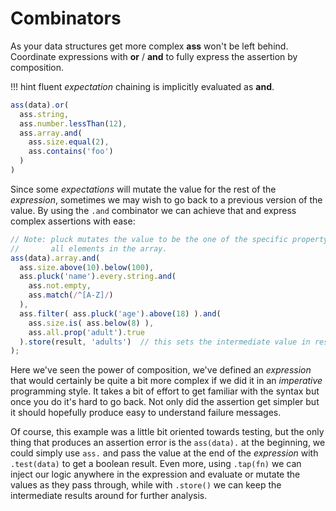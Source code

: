 # Combinators

As your data structures get more complex **ass** won't be left behind.
Coordinate expressions with **or** / **and** to fully express the assertion by
composition.

!!! hint
    fluent *expectation* chaining is implicitly evaluated as **and**.

```js
ass(data).or(
  ass.string,
  ass.number.lessThan(12),
  ass.array.and(
    ass.size.equal(2),
    ass.contains('foo')
  )
)
```

Since some *expectations* will mutate the value for the rest of the *expression*,
sometimes we may wish to go back to a previous version of the value. By using
the `.and` combinator we can achieve that and express complex assertions with
ease:

```js
// Note: pluck mutates the value to be the one of the specific property for
//       all elements in the array.
ass(data).array.and(
  ass.size.above(10).below(100),
  ass.pluck('name').every.string.and(
    ass.not.empty,
    ass.match(/^[A-Z]/)
  ),
  ass.filter( ass.pluck('age').above(18) ).and(
    ass.size.is( ass.below(8) ),
    ass.all.prop('adult').true
  ).store(result, 'adults')  // this sets the intermediate value in result.adults
);
```

Here we've seen the power of composition, we've defined an *expression* that
would certainly be quite a bit more complex if we did it in an *imperative*
programming style. It takes a bit of effort to get familiar with the syntax but
once you do it's hard to go back. Not only did the assertion get simpler but
it should hopefully produce easy to understand failure messages.

Of course, this example was a little bit oriented towards testing, but the only
thing that produces an assertion error is the `ass(data).` at the beginning, we
could simply use `ass.` and pass the value at the end of the *expression* with
`.test(data)` to get a boolean result. Even more, using `.tap(fn)` we can inject
our logic anywhere in the expression and evaluate or mutate the values as they
pass through, while with `.store()` we can keep the intermediate results around
for further analysis.
